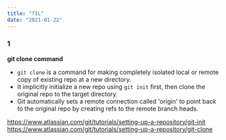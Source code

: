 ```yaml
---
title: "TIL"
date: "2021-01-22"
---
```


### 1
**git clone command**
- `git clone` is a command for making completely isolated local or remote copy of existing repo at a new directory.
- It implicitly initialize a new repo using `git init` first, then clone the original repo to the target directory. 
- Git automatically sets a remote connection called 'origin' to point back to the original repo by creating refs to the remote branch heads.
 
<https://www.atlassian.com/git/tutorials/setting-up-a-repository/git-init>\
<https://www.atlassian.com/git/tutorials/setting-up-a-repository/git-clone>

